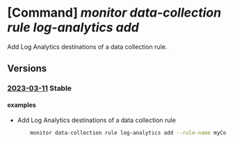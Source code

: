 # [Command] _monitor data-collection rule log-analytics add_

Add Log Analytics destinations of a data collection rule.

## Versions

### [2023-03-11](/Resources/mgmt-plane/L3N1YnNjcmlwdGlvbnMve30vcmVzb3VyY2Vncm91cHMve30vcHJvdmlkZXJzL21pY3Jvc29mdC5pbnNpZ2h0cy9kYXRhY29sbGVjdGlvbnJ1bGVzL3t9/2023-03-11.xml) **Stable**

<!-- mgmt-plane /subscriptions/{}/resourcegroups/{}/providers/microsoft.insights/datacollectionrules/{} 2023-03-11 properties.destinations.logAnalytics[] -->

#### examples

- Add Log Analytics destinations of a data collection rule
    ```bash
        monitor data-collection rule log-analytics add --rule-name myCollectionRule --resource-group myResourceGroup --name workspace2 --resource-id /subscriptions/703362b3-f2784e4b-9179-c76eaf41ffc2/resourceGroups/myResourceGroup/providers/Microsoft.OperationalInsights/workspaces/workspace2
    ```
